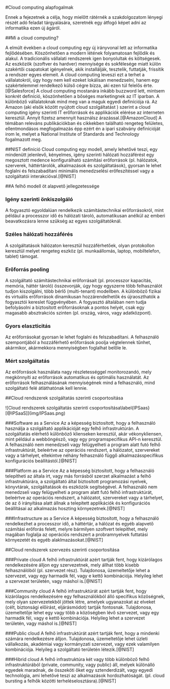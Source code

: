 #Cloud computing alapfogalmak

Ennek a fejezetnek a célja, hogy mielőtt rátérnék a szakdolgozatom lényegi részét adó feladat tárgyalására, szeretnék egy átfogó képet adni az informatika ezen új ágáról.

##Mi a cloud computing?

A elmúlt években a cloud computing egy új irányvonal lett az informatika fejlődésében. Köszönhetően a modern létének folyamatosan fejlődik és alakul.
A tradicionális vállalati rendszerek igen bonyolultak és költségesek. Az eszközök (szoftver és hardver) mennyisége és sokfélesége miatt külön szakértői csapatokat igényelnek, akik installálják, tesztelik, futtatják, frissítik a rendszer egyes elemeit. A cloud computing leveszi ezt a terhet a vállalatokról, úgy hogy nem kell ezeket lokálisan menedzselni, hanem egy szakértelemmel rendelkező külső cégre bízza, aki ezen túl felelős érte. [@Salesforce]
A cloud computing mostanára inkább buzzword lett, mintsem konkrét definíció, köszönhetően a bőséges marketingnek az IT iparban. A különböző vállalatoknak mind meg van a maguk egyedi definíciója rá.
Az Amazon (aki elsők között nyújtott cloud szolgáltatást ) szerint a cloud computing igény szerinti IT erőforrások és applikációk elérése az interneten keresztül. Annyit fizetsz amennyit használsz árazással.[@AmazonCloud]
A témában releváns publikációkban és cikkekben található rengeteg felületes, ellentmondásos megfogalmazás épp ezért én a ipari szabvány definícióját irom le, melyet a National Institute of Standards and Technology fogalmazott meg.

##NIST definíció
Cloud computing egy modell, amely lehetővé teszi, egy  mindenütt jelenlevő, kényelmes, igény szerinti hálózati hozzáférést egy megosztott medence konfigurálható számítási erőforrások (pl. hálózatok, szerverek, háttértárolók, alkalmazások és szolgáltatások), gyorsan le lehet foglalni és felszabadítani minimális menedzselési erőfeszítéssel vagy a szolgáltatói interakcióval.[@NIST]

##A felhő modell öt alapvető jellegzetessége

### Igény szerinti önkiszolgáló
A fogyasztó egyoldalúan rendelkezik számítástechnikai erőforrásokról, mint például a processzor idő és hálózati tároló, automatikusan anélkül az emberi beavatkozásra lenne szükség az egyes szolgáltatóknál.

### Széles hálózati hozzáférés
A szolgáltatások hálózaton keresztül hozzáférhetőek, olyan protokollon keresztül melyet rengeteg eszköz (pl. munkaállomás, laptop, mobiltelefon, tablet) támogat.

### Erőforrás pooling
A szolgáltató számítástechnikai erőforrásait (pl. processzor kapacitás, memória, háttér tároló) összevonják, úgy hogy egyszerre több felhasználót tudjon kiszolgálni, több bérlő (multi-tenant) modellben. A különböző fizikai és virtuális erőforrások dinamikusan hozzárendelhetők és újraoszthatók a fogyasztói kereslet függvényében. A fogyasztó általában nem tudja befolyásolni a biztosított erőforrásoknak a pontos helyét, csak egy magasabb absztrakciós szinten (pl. ország, város, vagy adatközpont). 

### Gyors elaszticitás
Az erőforrásokat gyorsan le lehet foglalni és felszabadítani. A felhasználó szempontjából a hozzáférhető erőforrások poolja végtelennek tűnhet, akármikor, akármekkora mennyiségben foglalhat belőle le.

### Mért szolgáltatás
Az erőforrások használata nagy részletességgel monitorozandó, mely megkönnyíti az erőforrások automatikus és optimális használatát. Az erőforrások felhasználásának mennyiségének mind a felhasználó, mind szolgáltató felé átláthatónak kell lennie.

##Cloud rendszerek szolgáltatás szerinti csoportosítása

<div id="IPSaaS">
![Cloud rendszerek szolgáltatás szerinti csoportosítása\label{IPSaas}[@IPSaaS]](img/IPSaas.png)
</div>

###Software as a Service
Az a képesség biztosított, hogy a felhasználó használja a szolgáltató applikációját egy felhő infrastruktúrán. A szolgáltatás elérhető különböző klienseken keresztül, akár vékonykliensen, mint például a webböngésző, vagy egy programspecifikus API-n keresztül. A felhasználó nem menedzseli vagy felügyelheti a program alatt futó felhő infrastruktúrát, beleértve az operációs rendszert, a hálózatot, szervereket vagy a tárhelyet, eltekintve néhány felhasználó függő alkalmazásspecifikus konfigurációs beállítástól.[@NIST]

###Platform as a Service
Az a képesség biztosított, hogy a felhasználó telepítheti az általa írt, vagy más forrásból szerzet alkalmazást a felhő infrastruktúrára, a szolgáltató által biztosított programozási nyelvek, könyvtárak, szolgáltatások és eszközök segítségével. A felhasználó nem menedzseli vagy felügyelheti a program alatt futó felhő infrastruktúrát, beleértve az operációs rendszert, a hálózatot, szervereket vagy a tárhelyet, de az ő irányítása alatt állnak a telepített applikációk és konfigurációs beállításai az alkalmazás hoszting környezetnek.[@NIST]

###Infrastructure  as a Service
A képesség biztosított, hogy a felhasználó rendelkezhet a processzor idő, a háttértár, a hálózat és egyéb alapvető számítási erőforás felett, melyre bármilyen szoftvert telepíthet, mely magában foglalja az operációs rendszert a probramnyelvek futtatási környezetét és egyéb alaklmazásokat.[@NIST]

##Cloud rendszerek szervezés szerinti csoportosítása

###Private cloud
A felhő infrastruktúrát azért tartják fent, hogy kizárólagos rendelkezésére álljon egy szervezetnek, mely állhat több kisebb felhasználóból (pl. szervezet rész). Tulajdonosa, üzemeltetője lehet a szervezet, vagy egy harmadik fél, vagy e kettő kombinációja. Helyileg lehet a szervezet területén, vagy máshol is.[@NIST]

###Community cloud
A felhő infrastruktúrát azért tartják fent, hogy kizárólagos rendelkezésére egy felhasználókból álló specifikus közöségnek, mely olyan szervezetekből jöttek létre, amelyek ugyanazokat az elveket (célt, biztonsági előírást, eljárásmódot) tartják fontosnak. Tulajdonosa, üzemeltetője lehet egy vagy több a közöségben lévő szervezet, vagy egy harmadik fél, vagy e kettő kombinációja. Helyileg lehet a szervezet területén, vagy máshol is.[@NIST]

###Public cloud
A felhő infrastruktúrát azért tartják fent, hogy a mindenki számára rendelkezésre álljon. Tulajdonosa, üzemeltetője lehet üzleti vállalkozás, akadémiai vagy kormányzati szervezet, vagy ezek valamilyen kombinációja. Helyileg a szolgáltató területén létezik.[@NIST]
 
###Hibrid cloud
A felhő infrastruktúra két vagy több különböző felhő infrastruktúrából (private, community, vagy public) áll, melyek különálló egyedek maradnak, de összeköti őket egy sztenderdizált, vagy egyedi technológia, ami lehetővé teszi az alkalmazások hordozhatóságát. (pl. cloud bursting a felhők közötti terheléselosztásra).[@NIST]

